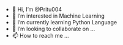 - 👋 Hi, I’m @Pritu004
- 👀 I’m interested in Machine Learning
- 🌱 I’m currently learning Python Language
- 💞️ I’m looking to collaborate on ...
- 📫 How to reach me ...

<!---
Pritu004/Pritu004 is a ✨ special ✨ repository because its `README.md` (this file) appears on your GitHub profile.
You can click the Preview link to take a look at your changes.
--->
